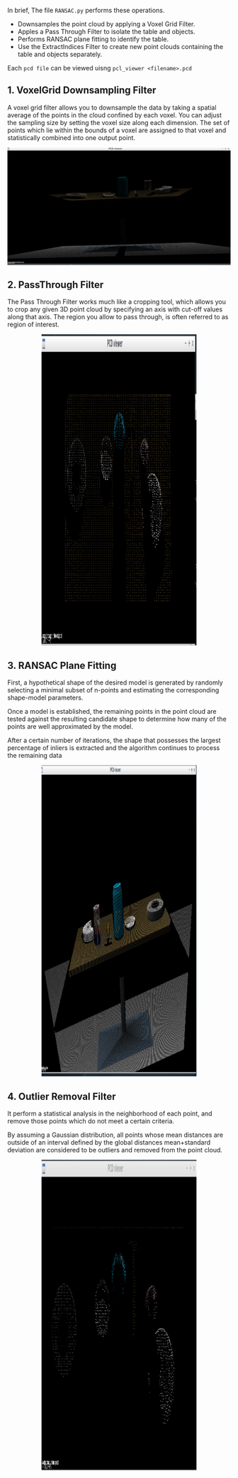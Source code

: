 
In brief, The file ```RANSAC.py``` performs these operations.

- Downsamples the point cloud by applying a Voxel Grid Filter.
- Apples a Pass Through Filter to isolate the table and objects.
- Performs RANSAC plane fitting to identify the table.
- Use the ExtractIndices Filter to create new point clouds containing the table and objects separately.

Each ```pcd file``` can be viewed uisng ```pcl_viewer <filename>.pcd```

## 1. VoxelGrid Downsampling Filter

A voxel grid filter allows you to downsample the data by taking a spatial average of the points in the cloud confined by each voxel. You can adjust the sampling size by setting the voxel size along each dimension. The set of points which lie within the bounds of a voxel are assigned to that voxel and statistically combined into one output point.

![Voxel](https://github.com/ashutoshtiwari13/PR2Robot-3D-Perception/blob/master/ransac_pointcloud/voxel.png)
<!-- <p align="center">
<img src="https://github.com/ashutoshtiwari13/PR2Robot-3D-Perception/blob/master/ransac_pointcloud/voxel.png" height ="500px" width="500px"</img>
</p> -->

## 2. PassThrough Filter
The Pass Through Filter works much like a cropping tool, which allows you to crop any given 3D point cloud by specifying an axis with cut-off values along that axis. The region you allow to pass through, is often referred to as region of interest.

<p align="center">
<img src="https://github.com/ashutoshtiwari13/PR2Robot-3D-Perception/blob/master/ransac_pointcloud/pass_through.png" height ="700px" width="350px"</img>
</p>

## 3. RANSAC Plane Fitting
First, a hypothetical shape of the desired model is generated by randomly selecting a minimal subset of n-points and estimating the corresponding shape-model parameters.

Once a model is established, the remaining points in the point cloud are tested against the resulting candidate shape to determine how many of the points are well approximated by the model.

After a certain number of iterations, the shape that possesses the largest percentage of inliers is extracted and the algorithm continues to process the remaining data

<p align="center">
<img src="https://github.com/ashutoshtiwari13/PR2Robot-3D-Perception/blob/master/ransac_pointcloud/tabletop.png" height ="700px" width="350px"</img>
</p>

## 4. Outlier Removal Filter
It perform a statistical analysis in the neighborhood of each point, and remove those points which do not meet a certain criteria.

By assuming a Gaussian distribution, all points whose mean distances are outside of an interval defined by the global distances mean+standard deviation are considered to be outliers and removed from the point cloud.

<p align="center">
<img src="https://github.com/ashutoshtiwari13/PR2Robot-3D-Perception/blob/master/ransac_pointcloud/extracted_in.png" height ="700px" width="350px"</img>
</p>
